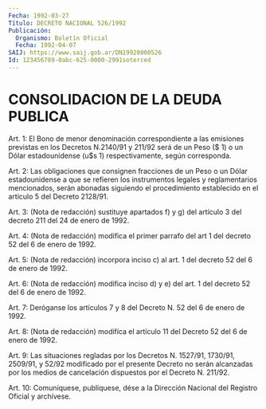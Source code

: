 ```yaml
---
Fecha: 1992-03-27
Título: DECRETO NACIONAL 526/1992
Publicación:
  Organismo: Boletín Oficial
  Fecha: 1992-04-07
SAIJ: https://www.saij.gob.ar/DN19920000526
Id: 123456789-0abc-625-0000-2991soterced
---
```

# CONSOLIDACION DE LA DEUDA PUBLICA

<a id="1"></a>
Art.  1:  El  Bono de menor denominación correspondiente a las emisiones previstas  en  los Decretos N.2140/91 y 211/92 será de un Peso  ($  1)  o un Dólar estadounidense  (u$s  1)  respectivamente, según corresponda.

<a id="2"></a>
Art. 2: Las obligaciones que consignen fracciones de un Peso o un Dólar  estadounidense a que se refieren los instrumentos legales y  reglamentarios    mencionados,    serán  abonadas  siguiendo  el procedimiento establecido en el artículo  5  del  Decreto  2128/91.

<a id="3"></a>
Art.  3:  (Nota  de redacción) sustituye apartados f) y g) del artículo 3 del decreto 211 del 24 de enero de 1992.

<a id="4"></a>
Art. 4: (Nota de redacción) modifica el primer parrafo del art 1 del decreto 52 del 6 de enero de 1992.

<a id="5"></a>
Art.  5: (Nota de redacción) incorpora inciso c) al art. 1 del decreto 52 del 6 de enero de 1992.

<a id="6"></a>
Art. 6: (Nota de redacción) modifica inciso d) y e) del art. 1 del decreto 52 del 6 de enero de 1992.

<a id="7"></a>
Art.  7: Deróganse los artículos 7 y 8 del Decreto N. 52 del 6 de enero de 1992.

<a id="8"></a>
Art. 8: (Nota de redacción) modifíca el artículo 11 del Decreto 52 del 6 de enero de 1992.

<a id="9"></a>
Art.  9: Las situaciones regladas por los Decretos N. 1527/91, 1730/91, 2509/91,  y  52/92  modificado  por el presente Decreto no serán alcanzadas por los medios de cancelación  dispuestos  por  el Decreto N. 211/92.

<a id="10"></a>
Art. 10: Comuníquese, publíquese, dése a la Dirección Nacional del Registro Oficial y archívese.